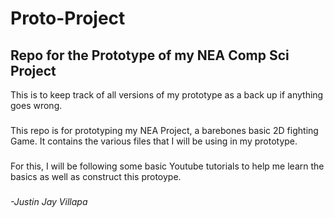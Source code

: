 # Proto-Project
## Repo for the Prototype of my NEA Comp Sci Project
This is to keep track of all versions of my prototype as a back up if anything goes wrong.
###
This repo is for prototyping my NEA Project, a barebones basic 2D fighting Game.
It contains the various files that I will be using in my prototype.
###
For this, I will be following some basic Youtube tutorials to help me learn the basics as well as construct this protoype.
###
*-Justin Jay Villapa*
